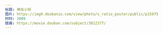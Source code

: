 ```yaml
---
标题: 神兵小将
图片: https://img9.doubanio.com/view/photo/s_ratio_poster/public/p1597570216.jpg
时时: 2009
链接: https://movie.douban.com/subject/3012377/
---
```


